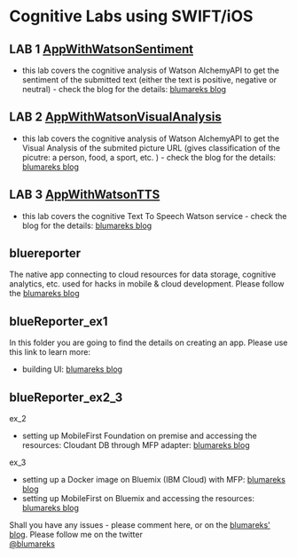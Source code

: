 # Cognitive Labs using SWIFT/iOS

## LAB 1 [AppWithWatsonSentiment](https://github.com/blumareks/bluereporter/tree/master/AppWithWatsonSentiment)
* this lab covers the cognitive analysis of Watson AlchemyAPI to get the sentiment of the submitted text (either the text is positive, negative or neutral) - check the blog for the details: [blumareks blog](https://ibm.biz/Bd4fAE)

## LAB 2 [AppWithWatsonVisualAnalysis](https://github.com/blumareks/bluereporter/tree/master/AppWithWatsonVisualAnalysis)
* this lab covers the cognitive analysis of Watson AlchemyAPI to get the Visual Analysis of the submited picture URL (gives classification of the picutre: a person, food, a sport, etc. ) - check the blog for the details: [blumareks blog](https://ibm.biz/Bd4fAz)

## LAB 3 [AppWithWatsonTTS](https://github.com/blumareks/bluereporter/tree/master/AppWithWatsonTTS)
* this lab covers the cognitive Text To Speech Watson service - check the blog for the details: [blumareks blog](https://ibm.biz/Bd4fCW)

## bluereporter
The native app connecting to cloud resources for data storage, cognitive analytics, etc. used for hacks in mobile &amp; cloud development. Please follow the [blumareks blog](http://blumareks.blogspot.com)

## blueReporter_ex1
In this folder you are going to find the details on creating an app. Please use this link to learn more:
* building UI: [blumareks blog](http://blumareks.blogspot.com/2016/01/blue-reporter-v20-gets-swiftly-into_13.html)


## blueReporter_ex2_3
ex_2
* setting up MobileFirst Foundation on premise and accessing the resources: Cloudant DB through MFP adapter: [blumareks blog](http://blumareks.blogspot.com/2016/01/blue-reporter-v20-gets-swiftly-into_12.html)

ex_3
* setting up a Docker image on Bluemix (IBM Cloud) with MFP: [blumareks blog](http://blumareks.blogspot.com/2016/01/blue-reporter-v20-gets-swiftly-into.html)
* setting up MobileFirst on Bluemix and accessing the resources: [blumareks blog](http://blumareks.blogspot.com/2016/01/blue-reporter-v20-gets-swiftly-into_26.html)

Shall you have any issues - please comment here, or on the [blumareks' blog](http://blumareks.blogspot.com).
Please follow me on the twitter<br>
[@blumareks](https://twitter.com/blumareks)
